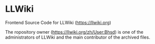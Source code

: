 # LLWiki
Frontend Source Code for LLWiki (https://llwiki.org)

The ropository owner (https://llwiki.org/zh/User:Bhsd) is one of the administrators of LLWiki and the main contributor of the archived files.
